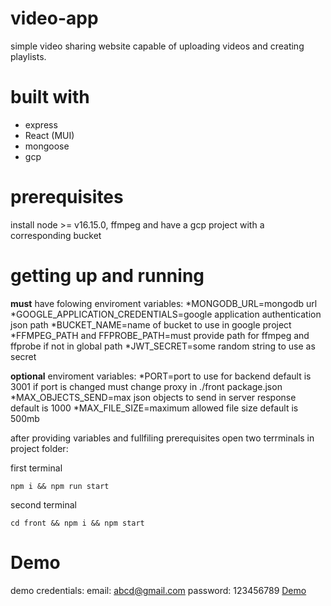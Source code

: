 # video-app
simple video sharing website capable of uploading videos and creating playlists.

# built with
* express
* React (MUI)
* mongoose
* gcp

# prerequisites
install node >= v16.15.0, ffmpeg and have a gcp project with a corresponding bucket

# getting up and running

**must** have folowing enviroment variables:
*MONGODB_URL=mongodb url
*GOOGLE_APPLICATION_CREDENTIALS=google application authentication json path
*BUCKET_NAME=name of bucket to use in google project
*FFMPEG_PATH and FFPROBE_PATH=must provide path for ffmpeg and ffprobe if not in global path
*JWT_SECRET=some random string to use as secret

**optional** enviroment variables:
*PORT=port to use for backend default is 3001 if port is changed must change proxy in ./front package.json
*MAX_OBJECTS_SEND=max json objects to send in server response default is 1000
*MAX_FILE_SIZE=maximum allowed file size default is 500mb

after providing variables and fullfiling prerequisites open two terrminals in project folder:

first terminal
```terminal
npm i && npm run start
```

second terminal 
```tertminal
cd front && npm i && npm start
```

# Demo
demo credentials:
  email: abcd@gmail.com
  password: 123456789
[Demo](https://video-sharing-gottlieb.herokuapp.com/home)

